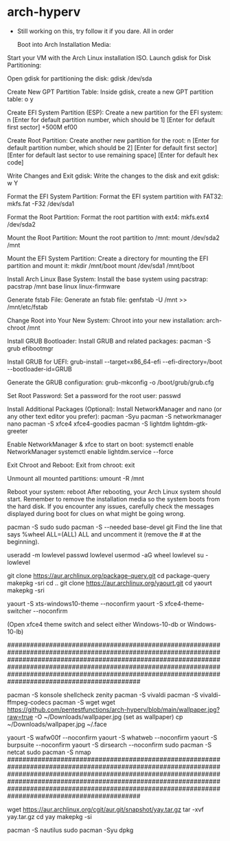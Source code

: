 # arch-hyperv

- Still working on this, try follow it if you dare. All in order

  Boot into Arch Installation Media:

Start your VM with the Arch Linux installation ISO.
Launch gdisk for Disk Partitioning:

Open gdisk for partitioning the disk:
gdisk /dev/sda

Create New GPT Partition Table:
Inside gdisk, create a new GPT partition table:
o
y

Create EFI System Partition (ESP):
Create a new partition for the EFI system:
n
[Enter for default partition number, which should be 1]
[Enter for default first sector]
+500M
ef00

Create Root Partition:
Create another new partition for the root:
n
[Enter for default partition number, which should be 2]
[Enter for default first sector]
[Enter for default last sector to use remaining space]
[Enter for default hex code]

Write Changes and Exit gdisk:
Write the changes to the disk and exit gdisk:
w
Y

Format the EFI System Partition:
Format the EFI system partition with FAT32:
mkfs.fat -F32 /dev/sda1

Format the Root Partition:
Format the root partition with ext4:
mkfs.ext4 /dev/sda2

Mount the Root Partition:
Mount the root partition to /mnt:
mount /dev/sda2 /mnt

Mount the EFI System Partition:
Create a directory for mounting the EFI partition and mount it:
mkdir /mnt/boot
mount /dev/sda1 /mnt/boot

Install Arch Linux Base System:
Install the base system using pacstrap:
pacstrap /mnt base linux linux-firmware

Generate fstab File:
Generate an fstab file:
genfstab -U /mnt >> /mnt/etc/fstab

Change Root into Your New System:
Chroot into your new installation:
arch-chroot /mnt

Install GRUB Bootloader:
Install GRUB and related packages:
pacman -S grub efibootmgr

Install GRUB for UEFI:
grub-install --target=x86_64-efi --efi-directory=/boot --bootloader-id=GRUB

Generate the GRUB configuration:
grub-mkconfig -o /boot/grub/grub.cfg

Set Root Password:
Set a password for the root user:
passwd

Install Additional Packages (Optional):
Install NetworkManager and nano (or any other text editor you prefer):
pacman -Syu
pacman -S networkmanager nano
pacman -S xfce4 xfce4-goodies
pacman -S lightdm lightdm-gtk-greeter

Enable NetworkManager & xfce to start on boot:
systemctl enable NetworkManager
systemctl enable lightdm.service --force

Exit Chroot and Reboot:
Exit from chroot:
exit

Unmount all mounted partitions:
umount -R /mnt

Reboot your system:
reboot
After rebooting, your Arch Linux system should start. Remember to remove the installation media so the system boots from the hard disk. If you encounter any issues, carefully check the messages displayed during boot for clues on what might be going wrong.

pacman -S sudo
sudo pacman -S --needed base-devel git
Find the line that says %wheel ALL=(ALL) ALL and uncomment it (remove the # at the beginning).

useradd -m lowlevel
passwd lowlevel
usermod -aG wheel lowlevel
su - lowlevel


git clone https://aur.archlinux.org/package-query.git
cd package-query
makepkg -sri
cd ..
git clone https://aur.archlinux.org/yaourt.git
cd yaourt
makepkg -sri

yaourt -S xts-windows10-theme --noconfirm
yaourt -S xfce4-theme-switcher --noconfirm

(Open xfce4 theme switch and select either Windows-10-db or Windows-10-lb)


###########################################################################################################################################################################################################################################################################################################################

pacman -S konsole shellcheck zenity
pacman -S vivaldi
pacman -S vivaldi-ffmpeg-codecs 
pacman -S wget
wget https://github.com/pentestfunctions/arch-hyperv/blob/main/wallpaper.jpg?raw=true -O ~/Downloads/wallpaper.jpg
(set as wallpaper)
cp ~/Downloads/wallpaper.jpg ~/.face

yaourt -S wafw00f --noconfirm
yaourt -S whatweb --noconfirm
yaourt -S burpsuite --noconfirm
yaourt -S dirsearch --noconfirm
sudo pacman -S netcat
sudo pacman -S nmap
###########################################################################################################################################################################################################################################################################################################################

wget https://aur.archlinux.org/cgit/aur.git/snapshot/yay.tar.gz
tar -xvf yay.tar.gz
cd yay
makepkg -si

pacman -S nautilus
sudo pacman -Syu dpkg

